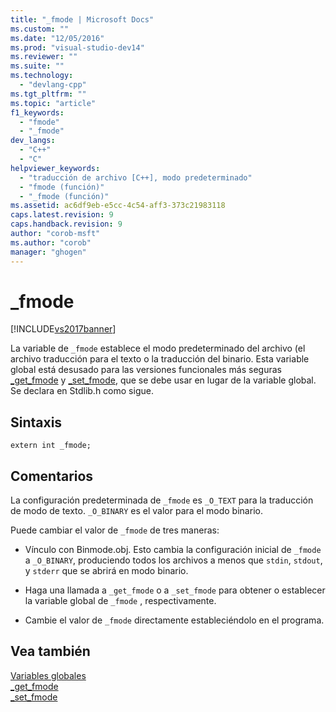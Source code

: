 ```yaml
---
title: "_fmode | Microsoft Docs"
ms.custom: ""
ms.date: "12/05/2016"
ms.prod: "visual-studio-dev14"
ms.reviewer: ""
ms.suite: ""
ms.technology: 
  - "devlang-cpp"
ms.tgt_pltfrm: ""
ms.topic: "article"
f1_keywords: 
  - "fmode"
  - "_fmode"
dev_langs: 
  - "C++"
  - "C"
helpviewer_keywords: 
  - "traducción de archivo [C++], modo predeterminado"
  - "fmode (función)"
  - "_fmode (función)"
ms.assetid: ac6df9eb-e5cc-4c54-aff3-373c21983118
caps.latest.revision: 9
caps.handback.revision: 9
author: "corob-msft"
ms.author: "corob"
manager: "ghogen"
---
```

# _fmode
[!INCLUDE[vs2017banner](../assembler/inline/includes/vs2017banner.md)]

La variable de `_fmode` establece el modo predeterminado del archivo \(el archivo traducción para el texto o la traducción del binario.  Esta variable global está desusado para las versiones funcionales más seguras [\_get\_fmode](../c-runtime-library/reference/get-fmode.md) y [\_set\_fmode](../c-runtime-library/reference/set-fmode.md), que se debe usar en lugar de la variable global.  Se declara en Stdlib.h como sigue.  
  
## Sintaxis  
  
```  
extern int _fmode;  
```  
  
## Comentarios  
 La configuración predeterminada de `_fmode` es `_O_TEXT` para la traducción de modo de texto.  `_O_BINARY` es el valor para el modo binario.  
  
 Puede cambiar el valor de `_fmode` de tres maneras:  
  
-   Vínculo con Binmode.obj.  Esto cambia la configuración inicial de `_fmode` a `_O_BINARY`, produciendo todos los archivos a menos que `stdin`, `stdout`, y `stderr` que se abrirá en modo binario.  
  
-   Haga una llamada a `_get_fmode` o a `_set_fmode` para obtener o establecer la variable global de `_fmode` , respectivamente.  
  
-   Cambie el valor de `_fmode` directamente estableciéndolo en el programa.  
  
## Vea también  
 [Variables globales](../c-runtime-library/global-variables.md)   
 [\_get\_fmode](../c-runtime-library/reference/get-fmode.md)   
 [\_set\_fmode](../c-runtime-library/reference/set-fmode.md)